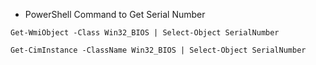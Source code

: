 - PowerShell Command to Get Serial Number
```
Get-WmiObject -Class Win32_BIOS | Select-Object SerialNumber
```
```
Get-CimInstance -ClassName Win32_BIOS | Select-Object SerialNumber
```